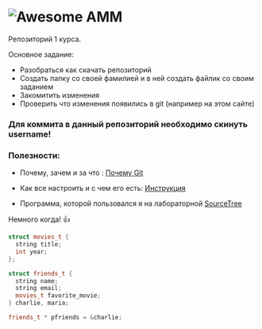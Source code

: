 # ![Awesome](http://www.amm.vsu.ru/images/logo.gif?raw=true) AMM


Репозиторий 1 курса. 

Основное задание:
 * Разобраться как скачать репозиторий
 * Создать папку со своей фамилией и в ней создать файлик со своим заданием
 * Закомитить изменения
 * Проверить что изменения появились в git (например на этом сайте)
 
### Для коммита в данный репозиторий необходимо скинуть username!

### Полезности:

 * Почему, зачем и за что : [Почему Git](http://habrahabr.ru/post/104198/)

 * Как все настроить и с чем его есть: [Инструкция](http://dev.call2ru.com/vs/Работа%20с%20Git.pdf)

 * Программа, которой пользовался я на лабораторной [SourceTree](https://www.sourcetreeapp.com)

Немного когда! :+1:
```C++
struct movies_t {
  string title;
  int year;
};

struct friends_t {
  string name;
  string email;
  movies_t favorite_movie;
} charlie, maria;

friends_t * pfriends = &charlie;
```
